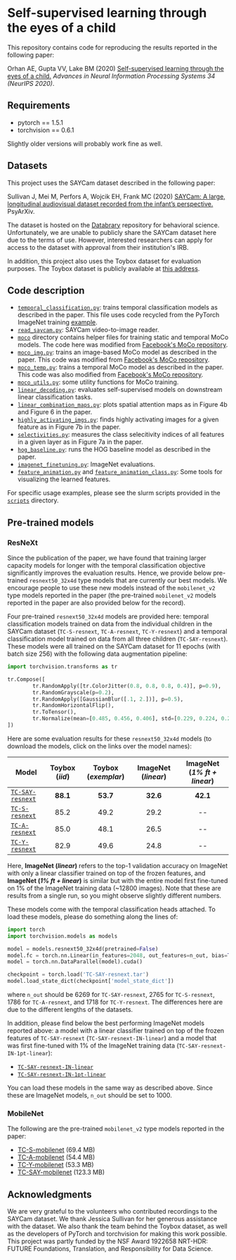 # Self-supervised learning through the eyes of a child

This repository contains code for reproducing the results reported in the following paper:

Orhan AE, Gupta VV, Lake BM (2020) [Self-supervised learning through the eyes of a child.](https://arxiv.org/abs/2007.16189) *Advances in Neural Information Processing Systems 34 (NeurIPS 2020)*.

## Requirements

* pytorch == 1.5.1
* torchvision == 0.6.1

Slightly older versions will probably work fine as well.

## Datasets

This project uses the SAYCam dataset described in the following paper: 

Sullivan J, Mei M, Perfors A, Wojcik EH, Frank MC (2020) [SAYCam: A large, longitudinal audiovisual dataset recorded from the infant’s perspective.](https://psyarxiv.com/fy8zx/) PsyArXiv.

The dataset is hosted on the [Databrary](https://nyu.databrary.org/) repository for behavioral science. Unfortunately, we are unable to publicly share the SAYCam dataset here due to the terms of use. However, interested researchers can apply for access to the dataset with approval from their institution's IRB. 

In addition, this project also uses the Toybox dataset for evaluation purposes. The Toybox dataset is publicly available at [this address](https://aivaslab.github.io/toybox/).

## Code description

* [`temporal_classification.py`](https://github.com/eminorhan/baby-vision/blob/master/temporal_classification.py): trains temporal classification models as described in the paper. This file uses code recycled from the PyTorch ImageNet training [example](https://github.com/pytorch/examples/tree/master/imagenet).
* [`read_saycam.py`](https://github.com/eminorhan/baby-vision/blob/master/read_saycam.py): SAYCam video-to-image reader.
* [`moco`](https://github.com/eminorhan/baby-vision/tree/master/moco) directory contains helper files for training static and temporal MoCo models. The code here was modified from [Facebook's MoCo repository](https://github.com/facebookresearch/moco).
* [`moco_img.py`](https://github.com/eminorhan/baby-vision/blob/master/moco_img.py): trains an image-based MoCo model as described in the paper. This code was modified from [Facebook's MoCo repository](https://github.com/facebookresearch/moco).
* [`moco_temp.py`](https://github.com/eminorhan/baby-vision/blob/master/moco_temp.py): trains a temporal MoCo model as described in the paper. This code was also modified from [Facebook's MoCo repository](https://github.com/facebookresearch/moco).
* [`moco_utils.py`](https://github.com/eminorhan/baby-vision/blob/master/moco_utils.py): some utility functions for MoCo training.
* [`linear_decoding.py`](https://github.com/eminorhan/baby-vision/blob/master/linear_decoding.py): evaluates self-supervised models on downstream linear classification tasks.
* [`linear_combination_maps.py`](https://github.com/eminorhan/baby-vision/blob/master/linear_combination_maps.py): plots spatial attention maps as in Figure 4b and Figure 6 in the paper.
* [`highly_activating_imgs.py`](https://github.com/eminorhan/baby-vision/blob/master/highly_activating_imgs.py): finds highly activating images for a given feature as in Figure 7b in the paper.
* [`selectivities.py`](https://github.com/eminorhan/baby-vision/blob/master/selectivities.py): measures the class selecitivity indices of all features in a given layer as in Figure 7a in the paper.
* [`hog_baseline.py`](https://github.com/eminorhan/baby-vision/blob/master/hog_baseline.py): runs the HOG baseline model as described in the paper.
* [`imagenet_finetuning.py`](https://github.com/eminorhan/baby-vision/blob/master/imagenet_finetuning.py): ImageNet evaluations.
* [`feature_animation.py`](https://github.com/eminorhan/baby-vision/blob/master/feature_animation.py) and [`feature_animation_class.py`](https://github.com/eminorhan/baby-vision/blob/master/feature_animation_class.py): Some tools for visualizing the learned features.

For specific usage examples, please see the slurm scripts provided in the [`scripts`](https://github.com/eminorhan/baby-vision/tree/master/scripts) directory.

## Pre-trained models

### ResNeXt 
Since the publication of the paper, we have found that training larger capacity models for longer with the temporal classification objective significantly improves the evaluation results. Hence, we provide below pre-trained `resnext50_32x4d` type models that are currently our best models. We encourage people to use these new models instead of the `mobilenet_v2` type models reported in the paper (the pre-trained `mobilenet_v2` models reported in the paper are also provided below for the record). 

Four pre-trained `resnext50_32x4d` models are provided here: temporal classification models trained on data from the individual children in the SAYCam dataset (`TC-S-resnext`, `TC-A-resnext`, `TC-Y-resnext`) and a temporal classification model trained on data from all three children (`TC-SAY-resnext`). These models were all trained on the SAYCam dataset for 11 epochs (with batch size 256) with the following data augmentation pipeline:

```python
import torchvision.transforms as tr

tr.Compose([
        tr.RandomApply([tr.ColorJitter(0.8, 0.8, 0.8, 0.4)], p=0.9),
        tr.RandomGrayscale(p=0.2),
        tr.RandomApply([GaussianBlur([.1, 2.])], p=0.5),
        tr.RandomHorizontalFlip(),
        tr.ToTensor(),
        tr.Normalize(mean=[0.485, 0.456, 0.406], std=[0.229, 0.224, 0.225])
])
```

Here are some evaluation results for these `resnext50_32x4d` models (to download the models, click on the links over the model names):

| Model | Toybox (*iid*) | Toybox (*exemplar*) | ImageNet (*linear*) | ImageNet (*1% ft + linear*) | 
| ----- |:--------------:|:-------------------:|:-------------------:|:---------------------------:|
| [`TC-SAY-resnext`](https://drive.google.com/file/d/107pX69UW2iigRHHNu1iYnuwC4-dRvIM0/view?usp=sharing)  | **88.1** | **53.7** | **32.6** | **42.1** |
| [`TC-S-resnext`](https://drive.google.com/file/d/1OXVgeskTtKqSiVCFwyIfJWWZ_B1X5-1a/view?usp=sharing)    | 85.2 | 49.2 | 29.2 | -- |
| [`TC-A-resnext`](https://drive.google.com/file/d/1Jn-u_MYxCnfKskZvTNc_SDoFEa7E8xe4/view?usp=sharing)    | 85.0 | 48.1 | 26.5 | -- |
| [`TC-Y-resnext`](https://drive.google.com/file/d/1jE55bbKpzUyuyDgr2aiFiSE1SMl6YYAg/view?usp=sharing)    | 82.9 | 49.6 | 24.8 | -- |

Here, **ImageNet (*linear*)** refers to the top-1 validation accuracy on ImageNet with only a linear classifier trained on top of the frozen features, and **ImageNet (*1% ft + linear*)** is similar but with the entire model first fine-tuned on 1% of the ImageNet training data (~12800 images). Note that these are results from a single run, so you might observe slightly different numbers.

These models come with the temporal classification heads attached. To load these models, please do something along the lines of:

```python
import torch
import torchvision.models as models

model = models.resnext50_32x4d(pretrained=False)
model.fc = torch.nn.Linear(in_features=2048, out_features=n_out, bias=True)
model = torch.nn.DataParallel(model).cuda()

checkpoint = torch.load('TC-SAY-resnext.tar')
model.load_state_dict(checkpoint['model_state_dict'])
```

where `n_out` should be 6269 for `TC-SAY-resnext`, 2765 for `TC-S-resnext`, 1786 for `TC-A-resnext`, and 1718 for `TC-Y-resnext`. The differences here are due to the different lengths of the datasets. 

In addition, please find below the best performing ImageNet models reported above: a model with a linear classifier trained on top of the frozen features of `TC-SAY-resnext` (`TC-SAY-resnext-IN-linear`) and a model that was first fine-tuned with 1% of the ImageNet training data (`TC-SAY-resnext-IN-1pt-linear`):

* [`TC-SAY-resnext-IN-linear`](https://drive.google.com/file/d/1h6tV24CaBzYVgk0EmzRInYXB9PMVYZRo/view?usp=sharing)
* [`TC-SAY-resnext-IN-1pt-linear`](https://drive.google.com/file/d/1Ue0LY8b6-wIUGa_PVAtyaRQdHCIh5HGt/view?usp=sharing)

You can load these models in the same way as described above. Since these are ImageNet models, `n_out` should be set to 1000.

### MobileNet 
The following are the pre-trained `mobilenet_v2` type models reported in the paper:

* [TC-S-mobilenet](https://drive.google.com/file/d/1DVJjpaGhoBPNmlO7jXpwEX3lSCk2ZUCa/view?usp=sharing) (69.4 MB)
* [TC-A-mobilenet](https://drive.google.com/file/d/1uQvJBbuy6P0uCW0HYs1wNgawRU8sGLhC/view?usp=sharing) (54.4 MB)
* [TC-Y-mobilenet](https://drive.google.com/file/d/1TTndiiiqSiCMdZjwYZPKQySZot4ipCrG/view?usp=sharing) (53.3 MB)
* [TC-SAY-mobilenet](https://drive.google.com/file/d/1zeidpBaXqqWCeeYj-fMI7V7x9EiAGH6Q/view?usp=sharing) (123.3 MB)

## Acknowledgments

We are very grateful to the volunteers who contributed recordings to the SAYCam dataset. We thank Jessica Sullivan for her generous assistance with the dataset. We also thank the team behind the Toybox dataset, as well as the developers of PyTorch and torchvision for making this work possible. This project was partly funded by the NSF Award 1922658 NRT-HDR: FUTURE Foundations, Translation, and Responsibility for Data Science.
